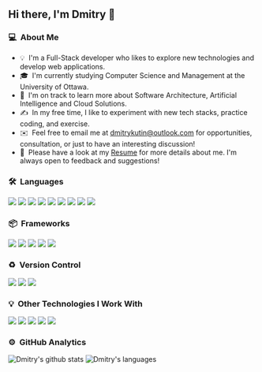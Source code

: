 ## Hi there, I'm Dmitry 👋

### 💻 &nbsp;About Me

 - 💡 &nbsp;I'm a Full-Stack developer who likes to explore new technologies and develop web applications.
 - 🎓 &nbsp;I'm currently studying Computer Science and Management at the University of Ottawa.
 - 🌱 &nbsp;I'm on track to learn more about Software Architecture, Artificial Intelligence and Cloud Solutions.
 - ✍️ &nbsp;In my free time, I like to experiment with new tech stacks, practice coding, and exercise.
 - ✉️ &nbsp;Feel free to email me at dmitrykutin@outlook.com for opportunities, consultation, or just to have an interesting discussion!
 - 📄 &nbsp;Please have a look at my [Resume](https://drive.google.com/file/d/1gH4VsHFDbIUX-FTjeH4R93vIfQrLs7i6/view) for more details about me. I'm always open to feedback and suggestions!

### 🛠 &nbsp;Languages
![](https://img.shields.io/badge/node.js%20-%2343853D.svg?&style=for-the-badge&logo=node.js&logoColor=white) ![](https://img.shields.io/badge/javascript%20-%23323330.svg?&style=for-the-badge&logo=javascript&logoColor=%23F7DF1E) ![](https://img.shields.io/badge/html5%20-%23E34F26.svg?&style=for-the-badge&logo=html5&logoColor=white) ![](https://img.shields.io/badge/css3%20-%231572B6.svg?&style=for-the-badge&logo=css3&logoColor=white) ![](https://img.shields.io/badge/php-%23777BB4.svg?&style=for-the-badge&logo=php&logoColor=white) ![](https://img.shields.io/badge/java-%23ED8B00.svg?&style=for-the-badge&logo=java&logoColor=white) ![](https://img.shields.io/badge/c%20-%2300599C.svg?&style=for-the-badge&logo=c&logoColor=white) ![](https://img.shields.io/badge/shell_script%20-%23121011.svg?&style=for-the-badge&logo=gnu-bash&logoColor=white) ![](https://img.shields.io/badge/markdown-%23000000.svg?&style=for-the-badge&logo=markdown&logoColor=white)

### 📦 &nbsp;Frameworks
![](https://img.shields.io/badge/express.js%20-%23404d59.svg?&style=for-the-badge) ![](https://img.shields.io/badge/react%20-%2320232a.svg?&style=for-the-badge&logo=react&logoColor=%2361DAFB) ![](https://img.shields.io/badge/jquery%20-%230769AD.svg?&style=for-the-badge&logo=jquery&logoColor=white) ![](https://img.shields.io/badge/laravel%20-%23FF2D20.svg?&style=for-the-badge&logo=laravel&logoColor=white) ![](https://img.shields.io/badge/SASS%20-hotpink.svg?&style=for-the-badge&logo=SASS&logoColor=white)

### ♻️ &nbsp;Version Control
![](https://img.shields.io/badge/git%20-%23F05033.svg?&style=for-the-badge&logo=git&logoColor=white) ![](https://img.shields.io/badge/gitlab%20-%23181717.svg?&style=for-the-badge&logo=gitlab&logoColor=white) ![](https://img.shields.io/badge/github%20-%23121011.svg?&style=for-the-badge&logo=github&logoColor=white)

### 💡 &nbsp;Other Technologies I Work With
![](https://img.shields.io/badge/docker%20-%230db7ed.svg?&style=for-the-badge&logo=docker&logoColor=white) ![](https://img.shields.io/badge/kubernetes%20-%23326ce5.svg?&style=for-the-badge&logo=kubernetes&logoColor=white) ![](https://img.shields.io/badge/Google%20Cloud%20-%234285F4.svg?&style=for-the-badge&logo=google-cloud&logoColor=white) ![](https://img.shields.io/badge/mysql-%2300f.svg?&style=for-the-badge&logo=mysql&logoColor=white) ![](https://img.shields.io/badge/MongoDB-%234ea94b.svg?&style=for-the-badge&logo=mongodb&logoColor=white)

### ⚙️ &nbsp;GitHub Analytics
![Dmitry's github stats](https://github-readme-stats.vercel.app/api?username=dkutin&show_icons=true&include_all_commits=true&count_private=true&hide=contribs) ![Dmitry's languages](https://github-readme-stats.vercel.app/api/top-langs/?username=dkutin&layout=compact)


<!--
**dkutin/dkutin** is a ✨ _special_ ✨ repository because its `README.md` (this file) appears on your GitHub profile.

Here are some ideas to get you started:

- 🔭 I’m currently working on ...
- 🌱 I’m currently learning ...
- 👯 I’m looking to collaborate on ...
- 🤔 I’m looking for help with ...
- 💬 Ask me about ...
- 📫 How to reach me: ...
- 😄 Pronouns: ...
- ⚡ Fun fact: ...
-->
